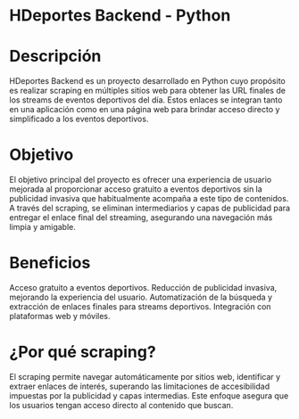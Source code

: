 # HDeportes Backend - Python

# Descripción

HDeportes Backend es un proyecto desarrollado en Python cuyo propósito es realizar scraping en múltiples sitios web para obtener las URL finales de los streams de eventos deportivos del día. Estos enlaces se integran tanto en una aplicación como en una página web para brindar acceso directo y simplificado a los eventos deportivos.

# Objetivo

El objetivo principal del proyecto es ofrecer una experiencia de usuario mejorada al proporcionar acceso gratuito a eventos deportivos sin la publicidad invasiva que habitualmente acompaña a este tipo de contenidos. A través del scraping, se eliminan intermediarios y capas de publicidad para entregar el enlace final del streaming, asegurando una navegación más limpia y amigable.

# Beneficios

Acceso gratuito a eventos deportivos.
Reducción de publicidad invasiva, mejorando la experiencia del usuario.
Automatización de la búsqueda y extracción de enlaces finales para streams deportivos.
Integración con plataformas web y móviles.

# ¿Por qué scraping?

El scraping permite navegar automáticamente por sitios web, identificar y extraer enlaces de interés, superando las limitaciones de accesibilidad impuestas por la publicidad y capas intermedias. Este enfoque asegura que los usuarios tengan acceso directo al contenido que buscan.

